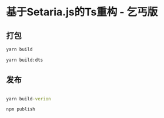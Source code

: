 # 基于Setaria.js的Ts重构 - 乞丐版


## 打包 

```cmd
yarn build

yarn build:dts

```

## 发布

```cmd

yarn build-verion

npm publish


```